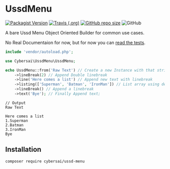 # UssdMenu
[![Packagist Version](https://img.shields.io/packagist/v/cybersai/ussd-menu?style=for-the-badge)](https://packagist.org/packages/cybersai/ussd-menu)
[![Travis (.org)](https://img.shields.io/travis/cybersai/ussd-menu?style=for-the-badge)](https://travis-ci.org/cybersai/ussd-menu)
[![GitHub repo size](https://img.shields.io/github/repo-size/cybersai/ussd-menu?style=for-the-badge)](https://github.com/CyberSai/ussd-menu)
![GitHub](https://img.shields.io/github/license/cybersai/ussd-menu?style=for-the-badge)

A bare Ussd Menu Object Oriented Builder for common use cases.

No Real Documentaion for now, but for now you can [read the tests](https://github.com/cybersai/ussd-menu/blob/master/tests/UssdMenuTest.php).
```php
include 'vendor/autoload.php';

use Cybersai\UssdMenu\UssdMenu;

echo UssdMenu::from('Raw Text') // Create a new Instance with that string
    ->lineBreak(2) // Append Double linebreak
    ->line('Here comes a list') // Append new text with linebreak
    ->listing(['Superman', 'Batman', 'IronMan']) // List array using default options
    ->lineBreak() // Append a linebreak
    ->text('Bye'); // Finally Append text;
```
```text
// Output
Raw Text

Here comes a list
1.Superman
2.Batman
3.IronMan
Bye
```

## Installation
`composer require cybersai/ussd-menu`
